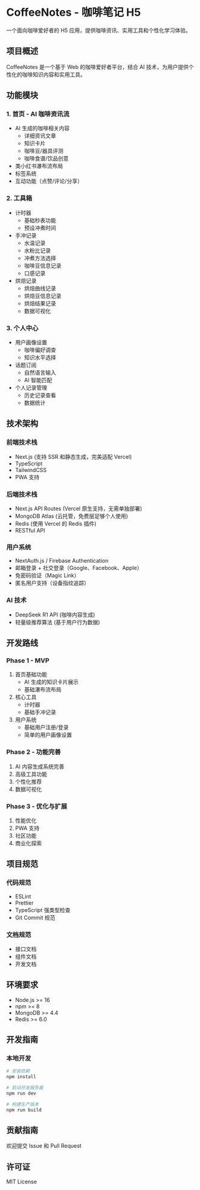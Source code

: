 # CoffeeNotes - 咖啡笔记 H5

一个面向咖啡爱好者的 H5 应用，提供咖啡资讯、实用工具和个性化学习体验。

## 项目概述

CoffeeNotes 是一个基于 Web 的咖啡爱好者平台，结合 AI 技术，为用户提供个性化的咖啡知识内容和实用工具。

## 功能模块

### 1. 首页 - AI 咖啡资讯流
- AI 生成的咖啡相关内容
  - 详细资讯文章
  - 知识卡片
  - 咖啡豆/器具评测
  - 咖啡食谱/饮品创意
- 类小红书瀑布流布局
- 标签系统
- 互动功能（点赞/评论/分享）

### 2. 工具箱
- 计时器
  - 基础秒表功能
  - 预设冲煮时间
- 手冲记录
  - 水温记录
  - 水粉比记录
  - 冲煮方法选择
  - 咖啡豆信息记录
  - 口感记录
- 烘焙记录
  - 烘焙曲线记录
  - 烘焙豆信息记录
  - 烘焙结果记录
  - 数据可视化

### 3. 个人中心
- 用户画像设置
  - 咖啡偏好调查
  - 知识水平选择
- 话题订阅
  - 自然语言输入
  - AI 智能匹配
- 个人记录管理
  - 历史记录查看
  - 数据统计

## 技术架构

### 前端技术栈
- Next.js (支持 SSR 和静态生成，完美适配 Vercel)
- TypeScript
- TailwindCSS
- PWA 支持

### 后端技术栈
- Next.js API Routes (Vercel 原生支持，无需单独部署)
- MongoDB Atlas (云托管，免费层足够个人使用)
- Redis (使用 Vercel 的 Redis 插件)
- RESTful API

### 用户系统
- NextAuth.js / Firebase Authentication
- 邮箱登录 + 社交登录（Google、Facebook、Apple）
- 免密码验证（Magic Link）
- 匿名用户支持（设备指纹追踪）

### AI 技术
- DeepSeek R1 API (咖啡内容生成)
- 轻量级推荐算法 (基于用户行为数据)

## 开发路线

### Phase 1 - MVP
1. 首页基础功能
   - AI 生成的知识卡片展示
   - 基础瀑布流布局
2. 核心工具
   - 计时器
   - 基础手冲记录
3. 用户系统
   - 基础用户注册/登录
   - 简单的用户画像设置

### Phase 2 - 功能完善
1. AI 内容生成系统完善
2. 高级工具功能
3. 个性化推荐
4. 数据可视化

### Phase 3 - 优化与扩展
1. 性能优化
2. PWA 支持
3. 社区功能
4. 商业化探索

## 项目规范

### 代码规范
- ESLint
- Prettier
- TypeScript 强类型检查
- Git Commit 规范

### 文档规范
- 接口文档
- 组件文档
- 开发文档

## 环境要求
- Node.js >= 16
- npm >= 8
- MongoDB >= 4.4
- Redis >= 6.0

## 开发指南

### 本地开发
```bash
# 安装依赖
npm install

# 启动开发服务器
npm run dev

# 构建生产版本
npm run build
```

## 贡献指南
欢迎提交 Issue 和 Pull Request

## 许可证
MIT License 